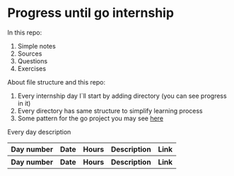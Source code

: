 # Progress until go internship

<p>In this repo:<br>
<ol>
  <li>Simple notes</li>
  <li>Sources</li>
  <li>Questions</li>
  <li>Exercises</li>
</ol>

<p>About file structure and this repo:<br>
<ol>
  <li>Every internship day I`ll start by adding directory (you can see progress in it)</li>
  <li>Every directory has same structure to simplify learning process</li>
  <li>Some pattern for the go project you may see <a href="https://github.com/golang-standards/project-layout">here</a></li>
</ol

<p>Every day description<br>
<table style="width:100%">
  <tr>
    <th>Day number</th>
    <th>Date</th>
    <th>Hours</th>
    <th>Description</th>
    <th>Link</th>
  </tr>
  <?php
    for($x=0; $x<5; $x++){
    ?>
        <tr>
          <th>Day number</th>
          <th>Date</th>
          <th>Hours</th>
          <th>Description</th>
          <th>Link</th>
        </tr>
    <?php
    }
    ?>
</table>

